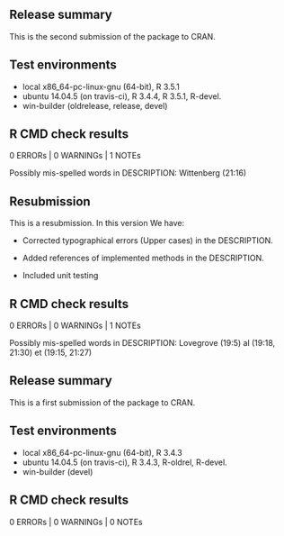 ## Release summary

This is the second submission of the package to CRAN.

## Test environments

* local x86_64-pc-linux-gnu (64-bit), R 3.5.1
* ubuntu 14.04.5 (on travis-ci), R 3.4.4, R 3.5.1, R-devel.
* win-builder (oldrelease, release, devel)

## R CMD check results

0 ERRORs | 0 WARNINGs | 1 NOTEs

Possibly mis-spelled words in DESCRIPTION:
  Wittenberg (21:16)


## Resubmission

This is a resubmission. In this version We have:

* Corrected typographical errors (Upper cases) in the DESCRIPTION.

* Added references of implemented methods in the DESCRIPTION.

* Included unit testing


## R CMD check results

0 ERRORs | 0 WARNINGs | 1 NOTEs

Possibly mis-spelled words in DESCRIPTION:
    Lovegrove (19:5)
    al (19:18, 21:30)
    et (19:15, 21:27)



## Release summary

This is a first submission of the package to CRAN.

## Test environments

* local x86_64-pc-linux-gnu (64-bit), R 3.4.3
* ubuntu 14.04.5 (on travis-ci), R 3.4.3, R-oldrel, R-devel.
* win-builder (devel)

## R CMD check results

0 ERRORs | 0 WARNINGs | 0 NOTEs
